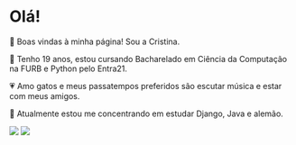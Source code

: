 # Olá!

💌  Boas vindas à minha página! Sou a Cristina.

💭  Tenho 19 anos, estou cursando Bacharelado em Ciência da Computação na FURB e Python pelo Entra21.

💗 Amo gatos e meus passatempos preferidos são escutar música e estar com meus amigos. 

📃  Atualmente estou me concentrando em estudar Django, Java e alemão.


  <div>
  	<!-- Most Used Languages -->
  	<img align=top src="https://github-readme-stats-git-masterrstaa-rickstaa.vercel.app/api/top-langs/?username=incrisvel&langs_count=5&bg_color=0D1117&title_color=DA0C81&hide_border=true&include_all_commits=true"/>
  	<!-- Stats -->
  	<img align=top src="https://github-readme-stats-git-masterrstaa-rickstaa.vercel.app/api?username=incrisvel&bg_color=0D1117&title_color=DA0C81&hide_border=true&include_all_commits=true"/>
  </div>
